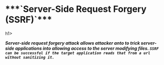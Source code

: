 <h1>***`Server-Side Request Forgery (SSRF)`***</h1>h1>

***Server-side request forgery attack allows attacker anto to trick server-side applications into allowing access to the server modifying files. `SSRF can be successful if the target application reads that from a url without sanitizing it.`***
